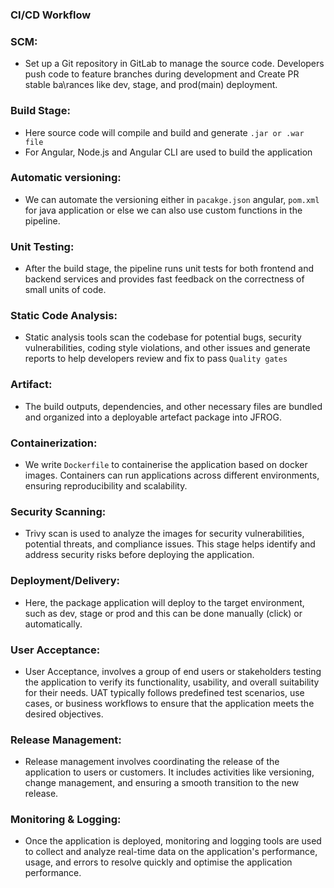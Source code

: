 ### CI/CD Workflow

### SCM:
- Set up a Git repository in GitLab to manage the source code. Developers push code to feature branches during development and Create PR stable ba\rances like dev, stage, and prod(main) deployment.

### Build Stage:
- Here source code will compile and build and generate `.jar or .war file`
- For Angular, Node.js and Angular CLI are used to build the application

### Automatic versioning:
- We can automate the versioning either in `pacakge.json` angular,  `pom.xml` for java application or else we can also use custom functions in the pipeline.

### Unit Testing:
-  After the build stage, the pipeline runs unit tests for both frontend and backend services and provides fast feedback on the correctness of small units of code.
  
### Static Code Analysis:
-  Static analysis tools scan the codebase for potential bugs, security vulnerabilities, coding style violations, and other issues and generate reports to help developers review and fix to pass `Quality gates`

### Artifact:  
- The build outputs, dependencies, and other necessary files are bundled and organized into a deployable artefact package into JFROG.

### Containerization:
- We write `Dockerfile` to containerise the application based on docker images. Containers can run applications across different environments, ensuring reproducibility and scalability.

### Security Scanning: 
- Trivy scan is used to analyze the images for security vulnerabilities, potential threats, and compliance issues. This stage helps identify and address security risks before deploying the application.

### Deployment/Delivery: 
- Here, the package application will deploy to the target environment, such as dev, stage or prod and this can be done manually (click) or automatically.

### User Acceptance: 
-  User Acceptance, involves a group of end users or stakeholders testing the application to verify its functionality, usability, and overall suitability for their needs. UAT typically follows predefined test scenarios, use cases, or business workflows to ensure that the application meets the desired objectives.

### Release Management:
- Release management involves coordinating the release of the application to users or customers. It includes activities like versioning, change management, and ensuring a smooth transition to the new release.

### Monitoring & Logging: 
- Once the application is deployed, monitoring and logging tools are used to collect and analyze real-time data on the application's performance, usage, and errors to resolve quickly and optimise the application performance.
